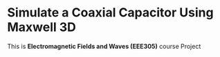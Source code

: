 # Simulate a Coaxial Capacitor Using Maxwell 3D
This is **Electromagnetic Fields and Waves (EEE305)** course Project
